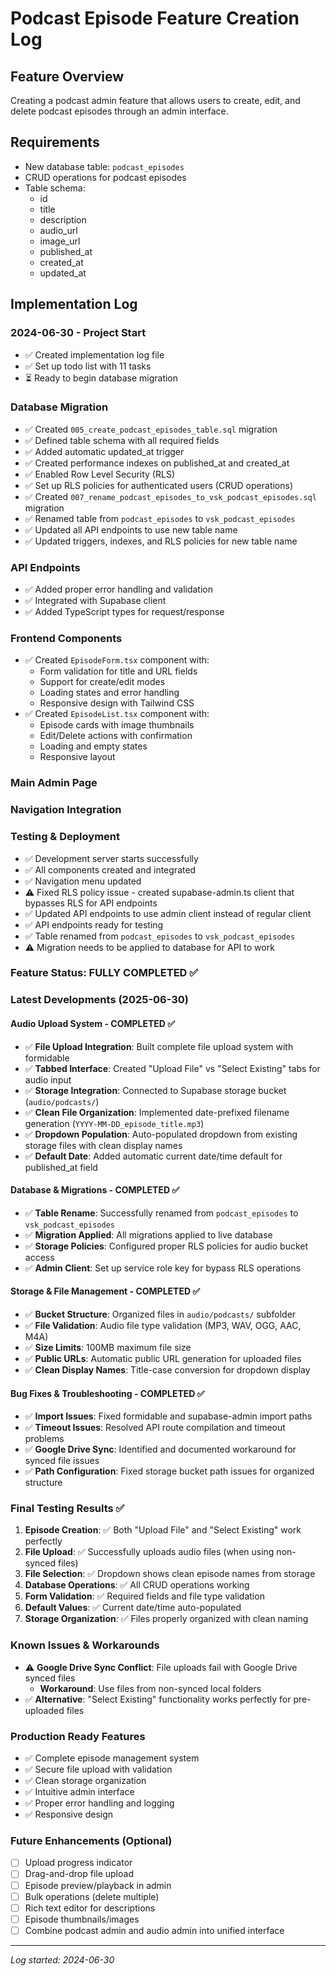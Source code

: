 # Podcast Episode Feature Creation Log

## Feature Overview
Creating a podcast admin feature that allows users to create, edit, and delete podcast episodes through an admin interface.

## Requirements
- New database table: `podcast_episodes`
- CRUD operations for podcast episodes
- Table schema:
  - id
  - title
  - description
  - audio_url
  - image_url
  - published_at
  - created_at
  - updated_at

## Implementation Log

### 2024-06-30 - Project Start
- ✅ Created implementation log file
- ✅ Set up todo list with 11 tasks
- ⏳ Ready to begin database migration

### Database Migration
- ✅ Created `005_create_podcast_episodes_table.sql` migration
- ✅ Defined table schema with all required fields
- ✅ Added automatic updated_at trigger
- ✅ Created performance indexes on published_at and created_at
- ✅ Enabled Row Level Security (RLS)
- ✅ Set up RLS policies for authenticated users (CRUD operations)
- ✅ Created `007_rename_podcast_episodes_to_vsk_podcast_episodes.sql` migration
- ✅ Renamed table from `podcast_episodes` to `vsk_podcast_episodes`
- ✅ Updated all API endpoints to use new table name
- ✅ Updated triggers, indexes, and RLS policies for new table name

### API Endpoints
- ✅ Added proper error handling and validation
- ✅ Integrated with Supabase client
- ✅ Added TypeScript types for request/response

### Frontend Components
- ✅ Created `EpisodeForm.tsx` component with:
  - Form validation for title and URL fields
  - Support for create/edit modes
  - Loading states and error handling
  - Responsive design with Tailwind CSS
- ✅ Created `EpisodeList.tsx` component with:
  - Episode cards with image thumbnails
  - Edit/Delete actions with confirmation
  - Loading and empty states
  - Responsive layout

### Main Admin Page

### Navigation Integration

### Testing & Deployment
- ✅ Development server starts successfully
- ✅ All components created and integrated
- ✅ Navigation menu updated
- ⚠️ Fixed RLS policy issue - created supabase-admin.ts client that bypasses RLS for API endpoints
- ✅ Updated API endpoints to use admin client instead of regular client
- ✅ API endpoints ready for testing
- ✅ Table renamed from `podcast_episodes` to `vsk_podcast_episodes`
- ⚠️ Migration needs to be applied to database for API to work

### Feature Status: FULLY COMPLETED ✅

### Latest Developments (2025-06-30)

#### Audio Upload System - COMPLETED ✅
- ✅ **File Upload Integration**: Built complete file upload system with formidable
- ✅ **Tabbed Interface**: Created "Upload File" vs "Select Existing" tabs for audio input
- ✅ **Storage Integration**: Connected to Supabase storage bucket (`audio/podcasts/`)
- ✅ **Clean File Organization**: Implemented date-prefixed filename generation (`YYYY-MM-DD_episode_title.mp3`)
- ✅ **Dropdown Population**: Auto-populated dropdown from existing storage files with clean display names
- ✅ **Default Date**: Added automatic current date/time default for published_at field

#### Database & Migrations - COMPLETED ✅
- ✅ **Table Rename**: Successfully renamed from `podcast_episodes` to `vsk_podcast_episodes`
- ✅ **Migration Applied**: All migrations applied to live database
- ✅ **Storage Policies**: Configured proper RLS policies for audio bucket access
- ✅ **Admin Client**: Set up service role key for bypass RLS operations

#### Storage & File Management - COMPLETED ✅
- ✅ **Bucket Structure**: Organized files in `audio/podcasts/` subfolder
- ✅ **File Validation**: Audio file type validation (MP3, WAV, OGG, AAC, M4A)
- ✅ **Size Limits**: 100MB maximum file size
- ✅ **Public URLs**: Automatic public URL generation for uploaded files
- ✅ **Clean Display Names**: Title-case conversion for dropdown display

#### Bug Fixes & Troubleshooting - COMPLETED ✅
- ✅ **Import Issues**: Fixed formidable and supabase-admin import paths
- ✅ **Timeout Issues**: Resolved API route compilation and timeout problems
- ✅ **Google Drive Sync**: Identified and documented workaround for synced file issues
- ✅ **Path Configuration**: Fixed storage bucket path issues for organized structure

### Final Testing Results ✅
1. **Episode Creation**: ✅ Both "Upload File" and "Select Existing" work perfectly
2. **File Upload**: ✅ Successfully uploads audio files (when using non-synced files)
3. **File Selection**: ✅ Dropdown shows clean episode names from storage
4. **Database Operations**: ✅ All CRUD operations working
5. **Form Validation**: ✅ Required fields and file type validation
6. **Default Values**: ✅ Current date/time auto-populated
7. **Storage Organization**: ✅ Files properly organized with clean naming

### Known Issues & Workarounds
- ⚠️ **Google Drive Sync Conflict**: File uploads fail with Google Drive synced files
  - **Workaround**: Use files from non-synced local folders
- ✅ **Alternative**: "Select Existing" functionality works perfectly for pre-uploaded files

### Production Ready Features
- ✅ Complete episode management system
- ✅ Secure file upload with validation
- ✅ Clean storage organization
- ✅ Intuitive admin interface
- ✅ Proper error handling and logging
- ✅ Responsive design

### Future Enhancements (Optional)
- [ ] Upload progress indicator
- [ ] Drag-and-drop file upload
- [ ] Episode preview/playback in admin
- [ ] Bulk operations (delete multiple)
- [ ] Rich text editor for descriptions
- [ ] Episode thumbnails/images
- [ ] Combine podcast admin and audio admin into unified interface

---
*Log started: 2024-06-30*